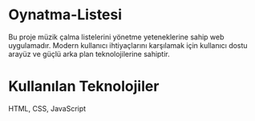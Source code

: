 # Oynatma-Listesi

Bu proje müzik çalma listelerini yönetme yeteneklerine sahip  web uygulamadır.
Modern kullanıcı ihtiyaçlarını karşılamak için kullanıcı dostu arayüz ve güçlü arka plan teknolojilerine sahiptir.

# Kullanılan Teknolojiler

HTML, CSS, JavaScript
